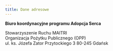 ```yaml
---
title: Dane adresowe
---
```

**Biuro koordynacyjne programu Adopcja Serca**  

Stowarzyszenie Ruchu MAITRI\
Organizacja Pożytku Publicznego (OPP)\
ul. ks. Józefa Zator Przytockiego 3
80-245 Gdańsk
